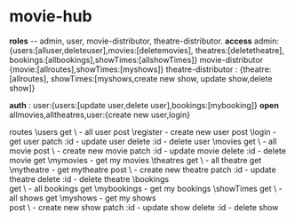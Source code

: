# movie-hub


 **roles** -- admin, user, movie-distributor, theatre-distributor.
 **access**
  admin: {users:[alluser,deleteuser],movies:[deletemovies], theatres:[deletetheatre], bookings:[allbookings],showTimes:[allshowTimes]}
  movie-distributor {movie:[allroutes],showTimes:[myshows]} 
  theatre-distributor : {theatre:[allroutes], showTimes:[myshows,create new show, update show,delete show]}

 **auth** : 
  user:{users:[update user,delete user],bookings:[mybooking]}
 **open**
 allmovies,alltheatres,user:{create new user,login}
 
 routes 
    \users
            get \ - all user
            post \register - create new user
            post \login - get user
            patch \:id - update user
            delete \:id - delete user
    \movies 
            get \ - all movie
            post \ - create new movie
            patch \:id - update movie
            delete \:id - delete movie
            get \mymovies - get my movies
    \theatres
            get \ - all theatre
            get \mytheatre - get mytheatre
            post \  - create new theatre
            patch \:id - update theatre
            delete \:id - delete theatre
    \bookings       
            get \ - all bookings
            get  \mybookings - get my bookings
    \showTimes
            get \ - all shows
            get \myshows - get my shows         
            post \ - create new show
            patch \:id - update show
            delete \:id - delete show     

